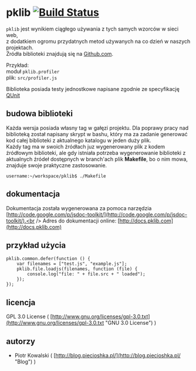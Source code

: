 # pklib [![Build Status](https://secure.travis-ci.org/piecioshka/pklib.png?branch=master)](http://travis-ci.org/piecioshka/pklib)

`pklib` jest wynikiem ciągłego używania z tych samych wzorców w sieci web,<br />
z dodatkiem ogromu przydatnych metod używanych na co dzień w naszych projektach.<br /> 
Źródła biblioteki znajdują się na [Github.com](http://www.github.com/).<br />

Przykład:<br />
    moduł `pklib.profiler`<br />
    plik: `src/profiler.js`

Biblioteka posiada testy jednostkowe napisane zgodnie ze specyfikację [QUnit](http://docs.jquery.com/Qunit)

## budowa biblioteki

Każda wersja posiada własny tag w gałęzi projektu. Dla poprawy pracy nad biblioteką został napisany skrypt w bashu,
który ma za zadanie generować kod całej biblioteki z aktualnego katalogu w jeden duży plik. <br />
Każdy tag ma w swoich żródłach juz wygenerowany plik z kodem źródłowym biblioteki, ale gdy istniała potrzeba 
wygenerowanie biblioteki z aktualnych źródeł dostępnych w branch'ach plik **Makefile**, bo o nim mowa,
znajduje swoje praktyczne zastosowanie.

`username:~/workspace/pklib$ ./Makefile`

## dokumentacja

Dokumentacja została wygenerowana za pomoca narzędzia [http://code.google.com/p/jsdoc-toolkit/](http://code.google.com/p/jsdoc-toolkit/).<br />
Adres do dokumentacji online: [http://docs.pklib.com](http://docs.pklib.com)

## przykład użycia

```
pklib.common.defer(function () {
    var filenames = ["test.js", "example.js"];
    pklib.file.loadjs(filenames, function (file) {
        console.log("file: " + file.src + " loaded");
    });
});
```

## licencja

GPL 3.0 License ( [http://www.gnu.org/licenses/gpl-3.0.txt](http://www.gnu.org/licenses/gpl-3.0.txt "GNU 3.0 License") )

## autorzy

* Piotr Kowalski ( [http://blog.piecioshka.pl/](http://blog.piecioshka.pl/ "Blog") )